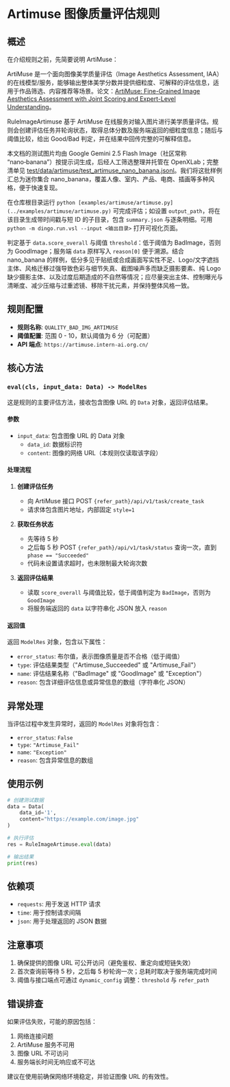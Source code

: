 # Artimuse 图像质量评估规则

## 概述

在介绍规则之前，先简要说明 ArtiMuse：

ArtiMuse 是一个面向图像美学质量评估（Image Aesthetics Assessment, IAA）的在线模型/服务，能够输出整体美学分数并提供细粒度、可解释的评估信息，适用于作品筛选、内容推荐等场景。论文：[ArtiMuse: Fine-Grained Image Aesthetics Assessment with Joint Scoring and Expert-Level Understanding](https://arxiv.org/abs/2507.14533)。

RuleImageArtimuse 基于 ArtiMuse 在线服务对输入图片进行美学质量评估。规则会创建评估任务并轮询状态，取得总体分数及服务端返回的细粒度信息；随后与阈值比较，给出 Good/Bad 判定，并在结果中回传完整的可解释信息。

本文档的测试图片均由 Google Gemini 2.5 Flash Image（社区常称 “nano‑banana”）按提示词生成，后经人工筛选整理并托管在 OpenXLab；完整清单见 [test/data/artimuse/test_artimuse_nano_banana.jsonl](../test/data/artimuse/test_artimuse_nano_banana.jsonl)。我们将这批样例汇总为迷你集合 nano_banana，覆盖人像、室内、产品、电商、插画等多种风格，便于快速复现。

在仓库根目录运行 `python [examples/artimuse/artimuse.py](../examples/artimuse/artimuse.py)` 可完成评估；如设置 `output_path`，将在该目录生成带时间戳与短 ID 的子目录，包含 `summary.json` 与逐条明细。可用 `python -m dingo.run.vsl --input <输出目录>` 打开可视化页面。

判定基于 `data.score_overall` 与阈值 `threshold`：低于阈值为 BadImage，否则为 GoodImage；服务端 `data` 原样写入 `reason[0]` 便于溯源。结合 nano_banana 的样例，低分多见于贴纸或合成画面写实性不足、Logo/文字遮挡主体、风格迁移过强导致色彩与细节失真、截图噪声多而缺乏摄影要素、纯 Logo 缺少摄影主体、以及过度后期造成的不自然等情况；应尽量突出主体、控制曝光与清晰度、减少压缩与过重滤镜、移除干扰元素，并保持整体风格一致。



## 规则配置

- **规则名称**: `QUALITY_BAD_IMG_ARTIMUSE`
- **阈值配置**: 范围 0 - 10，默认阈值为 6 分（可配置）
- **API 端点**: `https://artimuse.intern-ai.org.cn/`

## 核心方法

### `eval(cls, input_data: Data) -> ModelRes`

这是规则的主要评估方法，接收包含图像 URL 的 `Data` 对象，返回评估结果。

#### 参数
- `input_data`: 包含图像 URL 的 Data 对象
  - `data_id`: 数据标识符
  - `content`: 图像的网络 URL（本规则仅读取该字段）

#### 处理流程

1. **创建评估任务**
   - 向 ArtiMuse 接口 POST `{refer_path}/api/v1/task/create_task`
   - 请求体包含图片地址，内部固定 `style=1`

2. **获取任务状态**
   - 先等待 5 秒
   - 之后每 5 秒 POST `{refer_path}/api/v1/task/status` 查询一次，直到 `phase == "Succeeded"`
   - 代码未设置请求超时，也未限制最大轮询次数

3. **返回评估结果**
   - 读取 `score_overall` 与阈值比较，低于阈值判定为 `BadImage`，否则为 `GoodImage`
   - 将服务端返回的 `data` 以字符串化 JSON 放入 `reason`

#### 返回值

返回 `ModelRes` 对象，包含以下属性：

- `error_status`: 布尔值，表示图像质量是否不合格（低于阈值）
- `type`: 评估结果类型（"Artimuse_Succeeded" 或 "Artimuse_Fail"）
- `name`: 评估结果名称（"BadImage" 或 "GoodImage" 或 "Exception"）
- `reason`: 包含详细评估信息或异常信息的数组（字符串化 JSON）

## 异常处理

当评估过程中发生异常时，返回的 `ModelRes` 对象将包含：

- `error_status`: `False`
- `type`: `"Artimuse_Fail"`
- `name`: `"Exception"`
- `reason`: 包含异常信息的数组

## 使用示例

```python
# 创建测试数据
data = Data(
    data_id='1',
    content="https://example.com/image.jpg"
)

# 执行评估
res = RuleImageArtimuse.eval(data)

# 输出结果
print(res)
```

## 依赖项

- `requests`: 用于发送 HTTP 请求
- `time`: 用于控制请求间隔
- `json`: 用于处理返回的 JSON 数据

## 注意事项

1. 确保提供的图像 URL 可公开访问（避免鉴权、重定向或短链失效）
2. 首次查询前等待 5 秒，之后每 5 秒轮询一次；总耗时取决于服务端完成时间
3. 阈值与接口端点可通过 `dynamic_config` 调整：`threshold` 与 `refer_path`

## 错误排查

如果评估失败，可能的原因包括：

1. 网络连接问题
2. ArtiMuse 服务不可用
3. 图像 URL 不可访问
4. 服务端长时间无响应或不可达

建议在使用前确保网络环境稳定，并验证图像 URL 的有效性。
